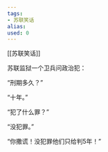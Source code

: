 ```yaml
---
tags: 
- 苏联笑话 
alias:
used: 0
---
```

[[苏联笑话]]

苏联监狱一个卫兵问政治犯：

“刑期多久？”

“十年。”

“犯了什么罪？”

“没犯罪。”

“你撒谎！没犯罪他们只给判5年！” 

